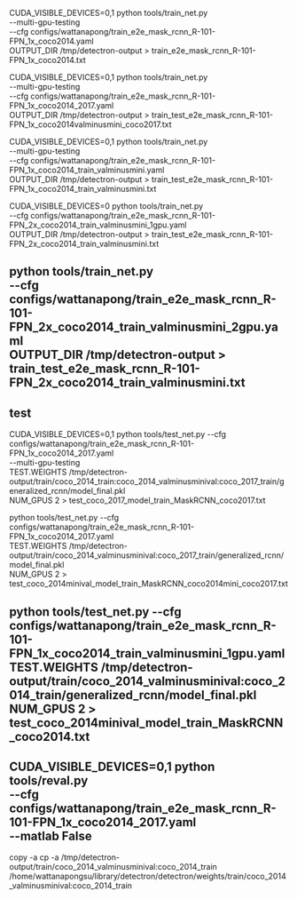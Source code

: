 CUDA_VISIBLE_DEVICES=0,1 python tools/train_net.py \
    --multi-gpu-testing \
    --cfg configs/wattanapong/train_e2e_mask_rcnn_R-101-FPN_1x_coco2014.yaml \
    OUTPUT_DIR /tmp/detectron-output > train_e2e_mask_rcnn_R-101-FPN_1x_coco2014.txt

CUDA_VISIBLE_DEVICES=0,1 python tools/train_net.py \
    --multi-gpu-testing \
    --cfg configs/wattanapong/train_e2e_mask_rcnn_R-101-FPN_1x_coco2014_2017.yaml \
    OUTPUT_DIR /tmp/detectron-output > train_test_e2e_mask_rcnn_R-101-FPN_1x_coco2014valminusmini_coco2017.txt
	
CUDA_VISIBLE_DEVICES=0,1 python tools/train_net.py \
    --multi-gpu-testing \
    --cfg configs/wattanapong/train_e2e_mask_rcnn_R-101-FPN_1x_coco2014_train_valminusmini.yaml \
    OUTPUT_DIR /tmp/detectron-output > train_test_e2e_mask_rcnn_R-101-FPN_1x_coco2014_train_valminusmini.txt
	
CUDA_VISIBLE_DEVICES=0 python tools/train_net.py \
    --cfg configs/wattanapong/train_e2e_mask_rcnn_R-101-FPN_2x_coco2014_train_valminusmini_1gpu.yaml \
    OUTPUT_DIR /tmp/detectron-output > train_test_e2e_mask_rcnn_R-101-FPN_2x_coco2014_train_valminusmini.txt
	
python tools/train_net.py \
    --cfg configs/wattanapong/train_e2e_mask_rcnn_R-101-FPN_2x_coco2014_train_valminusmini_2gpu.yaml \
    OUTPUT_DIR /tmp/detectron-output > train_test_e2e_mask_rcnn_R-101-FPN_2x_coco2014_train_valminusmini.txt
-----------------------------------------------------------------------
test
-----------------------------------------------------------------------
CUDA_VISIBLE_DEVICES=0,1 python tools/test_net.py  --cfg configs/wattanapong/train_e2e_mask_rcnn_R-101-FPN_1x_coco2014_2017.yaml \
    --multi-gpu-testing  \
    TEST.WEIGHTS /tmp/detectron-output/train/coco_2014_train:coco_2014_valminusminival:coco_2017_train/generalized_rcnn/model_final.pkl \
NUM_GPUS 2 > test_coco_2017_model_train_MaskRCNN_coco2017.txt

python tools/test_net.py  --cfg configs/wattanapong/train_e2e_mask_rcnn_R-101-FPN_1x_coco2014_2017.yaml \
    TEST.WEIGHTS /tmp/detectron-output/train/coco_2014_valminusminival:coco_2017_train/generalized_rcnn/model_final.pkl \
NUM_GPUS 2 > test_coco_2014minival_model_train_MaskRCNN_coco2014mini_coco2017.txt

python tools/test_net.py  --cfg configs/wattanapong/train_e2e_mask_rcnn_R-101-FPN_1x_coco2014_train_valminusmini_1gpu.yaml \
    TEST.WEIGHTS /tmp/detectron-output/train/coco_2014_valminusminival:coco_2014_train/generalized_rcnn/model_final.pkl \
NUM_GPUS 2 > test_coco_2014minival_model_train_MaskRCNN_coco2014.txt
-------------------------------------------------------------------------	
CUDA_VISIBLE_DEVICES=0,1 python tools/reval.py \
    --cfg configs/wattanapong/train_e2e_mask_rcnn_R-101-FPN_1x_coco2014_2017.yaml \
	--matlab False
-------------------------------------------------------------------------
copy -a
cp -a /tmp/detectron-output/train/coco_2014_valminusminival:coco_2014_train /home/wattanapongsu/library/detectron/detectron/weights/train/coco_2014_valminusminival:coco_2014_train
	
	
	